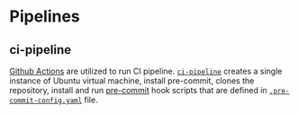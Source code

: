# Pipelines

## ci-pipeline
[Github Actions](https://docs.github.com/en/actions) are utilized to run CI pipeline. [`ci-pipeline`](.github/workflows/ci-pipeline.yml) creates a single instance of Ubuntu virtual machine, install pre-commit, clones the repository, install and run [pre-commit](https://pre-commit.com) hook scripts that are defined in [`.pre-commit-config.yaml`](.pre-commit-config.yaml) file.